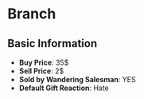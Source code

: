 # Branch

## Basic Information

- **Buy Price**: 35$
- **Sell Price**: 2$
- **Sold by Wandering Salesman**: YES
- **Default Gift Reaction**: Hate